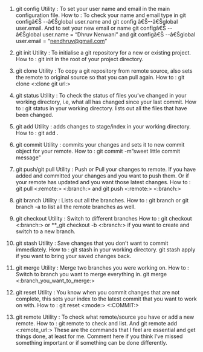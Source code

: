 1) git config
Utility : To set your user name and email in the main configuration file.
How to : To check your name and email type in git configâ€Š --â€Šglobal user.name and git config â€Š--â€Šglobal user.email. And to set your new email or name git configâ€Š --â€Šglobal user.name = “Dhruv Nenwani” and git configâ€Š --â€Šglobal user.email = “nendhruv@gmail.com”

2) git init
Utility : To initialise a git repository for a new or existing project.
How to : git init in the root of your project directory.

3) git clone
Utility : To copy a git repository from remote source, also sets the remote to original source so that you can pull again.
How to : git clone <:clone git url:>

4) git status
Utility : To check the status of files you’ve changed in your working directory, i.e, what all has changed since your last commit.
How to : git status in your working directory. lists out all the files that have been changed.

5) git add
Utility : adds changes to stage/index in your working directory.
How to : git add .

6) git commit
Utility : commits your changes and sets it to new commit object for your remote.
How to : git commit -m”sweet little commit message”

7) git push/git pull
Utility : Push or Pull your changes to remote. If you have added and committed your changes and you want to push them. Or if your remote has updated and you want those latest changes.
How to : git pull <:remote:> <:branch:> and git push <:remote:> <:branch:>

8) git branch
Utility : Lists out all the branches.
How to : git branch or git branch -a to list all the remote branches as well.

9) git checkout
Utility : Switch to different branches
How to : git checkout <:branch:> or **_git checkout -b <:branch:> if you want to create and switch to a new branch.

10) git stash
Utility : Save changes that you don’t want to commit immediately.
How to : git stash in your working directory. git stash apply if you want to bring your saved changes back.

11) git merge
Utility : Merge two branches you were working on.
How to : Switch to branch you want to merge everything in. git merge <:branch_you_want_to_merge:>

12) git reset
Utility : You know when you commit changes that are not complete, this sets your index to the latest commit that you want to work on with.
How to : git reset <:mode:> <:COMMIT:>

13) git remote
Utility : To check what remote/source you have or add a new remote.
How to : git remote to check and list. And git remote add <:remote_url:>
These are the commands that I feel are essential and get things done, at least for me. Comment here if you think I’ve missed something important or if something can be done differently.